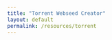 ```yaml
---
title: "Torrent Webseed Creator"
layout: default
permalink: /resources/torrent
---
```


<!-- <script>
    window.open("https://colab.research.google.com/github/arifhamed/arifhamed.github.io/blob/main/static/others/torrent_webseed_creator.ipynb", "_self")
</script> -->

<!-- <div>
    <object type="text/html" data="https://colab.research.google.com/github/arifhamed/arifhamed.github.io/blob/main/static/others/torrent_webseed_creator.ipynb" style="overflow:auto;width:100%;"></object>
</div> -->
<div id="content"></div>
<script>
$(document).ready(function(){
   
   $('#content').load("https://colab.research.google.com/github/arifhamed/arifhamed.github.io/blob/main/static/others/torrent_webseed_creator.ipynb");

});
</script>